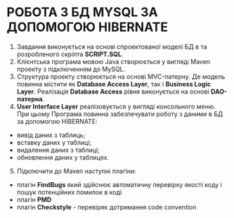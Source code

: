 # РОБОТА З БД MYSQL ЗА ДОПОМОГОЮ HIBERNATE

1. Завдання виконується на основі спроектованої моделі БД в
 та розробленого скріпта **SCRIPT.SQL**.
2. Клієнтська програма мовою Java створюється у вигляді Maven
проекту з підключенням до MySQL.
3. Структура проекту створюється на основі MVC-патерну. Де
модель повинна містити як **Database Access Layer**, так і
**Business Logic Layer**. Реалізація **Database Access** рівня
виконується на основі **DAO-патерна**.
4. **User Interface Layer** реалізовується у вигляді консольного
меню. При цьому Програма повинна забезпечувати роботу з
даними в БД за допомогою HIBERNATE:
- вивід даних з таблиць;
- вставку даних у таблиці;
- видалення даних з таблиці;
- обновлення даних у таблицях.
5. Підключити до Maven наступні плагіни:
- плагін **FindBugs** який здійснює автоматичну перевірку
якості коду і пошук потенційних помилок в коді
- плагін **PMD**
- плагін **Checkstyle** - перевіряє дотримання code convention